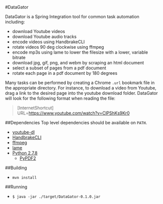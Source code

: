 #DataGator

DataGator is a Spring Integration tool for common task automation including:
- download Youtube videos
- download Youtube audio tracks
- encode videos using HandbrakeCLI
- rotate videos 90 deg clockwise using ffmpeg
- encode mp3s using lame to lower the filesize with a lower, variable bitrate
- download jpg, gif, png, and webm by scraping an html document
- select a subset of pages from a pdf document
- rotate each page in a pdf document by 180 degrees

Many tasks can be performed by creating a Chrome `.url` bookmark file in the appropriate directory.  For instance, to download a video from Youtube, drag a link to the desired page into the youtube download folder.  DataGator will look for the following format when reading the file:

>[InternetShortcut]  
>URL=https://www.youtube.com/watch?v=ClPShKs9Kr0

##Dependencies
Top level dependencies should be available on `PATH`.
- [youtube-dl](http://rg3.github.io/youtube-dl/)
- [HandbrakeCLI](https://handbrake.fr/)
- [ffmpeg](https://www.ffmpeg.org/)
- [lame](http://lame.sourceforge.net/)
- [Python 2.7.8](https://www.python.org/downloads/)
  - [PyPDF2](https://pypi.python.org/pypi/PyPDF2)

##Building
- `mvn install`

##Running
- `$ java -jar ./target/DataGator-0.1.0.jar`
